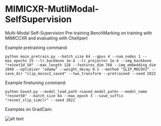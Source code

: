 # MIMICXR-MutliModal-SelfSupervision
Multi-Modal Self-Supervision Pre-training BenchMarking on training with MIMICCXR and evaluating with CheXpert

Example pretraining command:
```
python main_pretrain.py --batch_size 64 --gpus 4 --num_nodes 1 --max_epochs 25 --lr_backbone 1e-4 --lr_projector 1e-4 --img_backbone "resnet2d_50" --max_length 128 --features_dim 768 --img_embedding_dim 2048 --optimizer "adamw" --weight_decay 0.1 --method "SLIP_MOCOV2" --save_dir "slip_mocov2_saved" --two_transform --pretrained --seed 2022
```

Example finetuning command:
```
python base3.py --model_load_path <saved_model_path> --model_name "resnet50" --batch_size 64 --max_epoch 3 --save_suffix "resnet_slip_simclr" --seed 2022

```

Examples on GradCam:

![alt text](https://github.com/NoTody/MIMICCXR-MutliModal-SelfSupervision/blob/main/imgs/grad_cam_example.png?raw=true)
